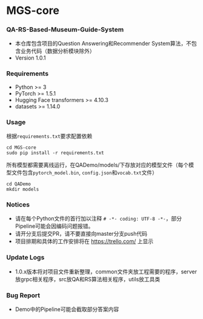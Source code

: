 # MGS-core
### QA-RS-Based-Museum-Guide-System
- 本仓库包含项目的Question Answering和Recommender System算法，不包含业务代码（数据分析模块除外）
- Version 1.0.1

### Requirements
- Python >= 3
- PyTorch >= 1.5.1
- Hugging Face transformers >= 4.10.3
- datasets >= 1.14.0

### Usage
根据`requirements.txt`要求配置依赖
```shell
cd MGS-core
sudo pip install -r requirements.txt
```

所有模型都需要离线运行，在QADemo/models/下存放对应的模型文件（每个模型文件包含`pytorch_model.bin`, `config.json`和`vocab.txt`文件）
```shell
cd QADemo
mkdir models
```

### Notices
- 请在每个Python文件的首行加以注释 `# -*- coding: UTF-8 -*-`，部分Pipeline可能会因编码问题报错。
- 请开分支后提交PR，请不要直接向master分支push代码
- 项目排期和具体的工作安排将在 https://trello.com/ 上显示

### Update Logs
- 1.0.x版本将对项目文件重新整理，common文件夹放工程需要的程序，server放grpc相关程序，src放QA和RS算法相关程序，utils放工具类

### Bug Report
- Demo中的Pipeline可能会截取部分答案内容